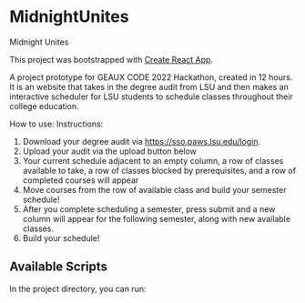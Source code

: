 # MidnightUnites
Midnight Unites

This project was bootstrapped with [Create React App](https://github.com/facebook/create-react-app).

A project prototype for GEAUX CODE 2022 Hackathon, created in 12 hours. It is an website that takes in the degree audit from LSU and then makes an interactive scheduler for LSU students to schedule classes throughout their college education. 

How to use: 
Instructions:
1. Download your degree audit via https://sso.paws.lsu.edu/login.
2. Upload your audit via the upload button below
3. Your current schedule adjacent to an empty column, a row of classes available to take, a row of classes blocked by prerequisites, and a row of completed courses will appear
4. Move courses from the row of available class and build your semester schedule!
5. After you complete scheduling a semester, press submit and a new column will appear for the following semester, along with new available classes.
6. Build your schedule!

## Available Scripts

In the project directory, you can run:
